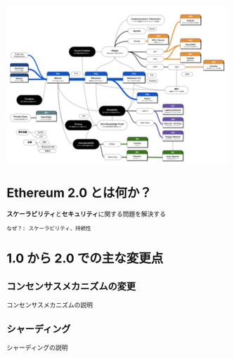 <center>

  ![](../chart.drawio.svg)
</center>


# Ethereum 2.0 とは何か？

**スケーラビリティ**と**セキュリティ**に関する問題を解決する

`なぜ？: スケーラビリティ、持続性`

# 1.0 から 2.0 での主な変更点

## コンセンサスメカニズムの変更

コンセンサスメカニズムの説明

## シャーディング

シャーディングの説明
